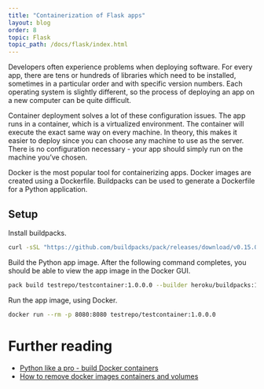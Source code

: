 ```yaml
---
title: "Containerization of Flask apps"
layout: blog
order: 8
topic: Flask
topic_path: /docs/flask/index.html
---
```

Developers often experience problems when deploying software. For every app, there are tens or hundreds of libraries which need to be installed, sometimes in a particular order and with specific version numbers. Each operating system is slightly different, so the process of deploying an app on a new computer can be quite difficult.

Container deployment solves a lot of these configuration issues. The app runs in a container, which is a virtualized environment. The container will execute the exact same way on every machine. In theory, this makes it easier to deploy since you can choose any machine to use as the server. There is no configuration necessary - your app should simply run on the machine you’ve chosen.

Docker is the most popular tool for containerizing apps. Docker images are created using a Dockerfile. Buildpacks can be used to generate a Dockerfile for a Python application.


## Setup
Install buildpacks.
```bash
curl -sSL "https://github.com/buildpacks/pack/releases/download/v0.15.0/pack-v0.15.0-linux.tgz" | sudo tar -C /usr/local/bin/ --no-same-owner -xzv pack
```

Build the Python app image. After the following command completes, you should be able to view the app image in the Docker GUI.
```bash
pack build testrepo/testcontainer:1.0.0.0 --builder heroku/buildpacks:18
```

Run the app image, using Docker.
```bash
docker run --rm -p 8080:8080 testrepo/testcontainer:1.0.0.0
```

# Further reading
* [Python like a pro - build Docker containers](https://tanzu.vmware.com/developer/guides/python/cnb-gs-python/)
* [How to remove docker images containers and volumes](https://www.digitalocean.com/community/tutorials/how-to-remove-docker-images-containers-and-volumes)